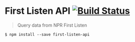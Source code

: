 # First Listen API [![Build Status](https://travis-ci.org/brandly/first-listen-api.svg?branch=master)](https://travis-ci.org/brandly/first-listen-api)

> Query data from NPR First Listen

```shell
$ npm install --save first-listen-api
```
